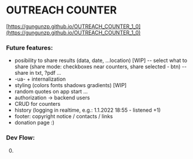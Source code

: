# OUTREACH COUNTER
[https://gungunzp.github.io/OUTREACH_COUNTER_1_0](https://gungunzp.github.io/OUTREACH_COUNTER_1_0)

### Future features:
- posibility to share results (data, date, ...location) [WIP]
-- select what to share (share mode: checkboxes near counters, share selected - btn)
-- share in txt, ?pdf ...
- -ua- + internalization
- styling (colors fonts shadows gradients) [WIP]
- random quotes on app start ...
- authorization -> backend users
- CRUD for counters
- history (logging in realtime, e.g.: 1.1.2022 18:55 - listened +1)
- footer: copyright notice / contacts / links
- donation page :)

### Dev Flow:
0. <template> ...
1. add gulp -> scss
2. move to react...
3. mobile app (React Native)
4. -font awesome- +icomoon

#### Ideas:
- on increase btn long tap
- possibility to add comment about the person (name and so on...)
- quotes functionality:
-- save quotes (bookmark icon at the top right corner)
-- quotes history w/ dates (if the user didn't have time to save it)
-- custom quotes (quotes 'playlist' CRUD) [particular one every time, my all randomly, my & random, random, ...]

#### DONE:
- -store results in localStorage (reset btn + confirm window)-